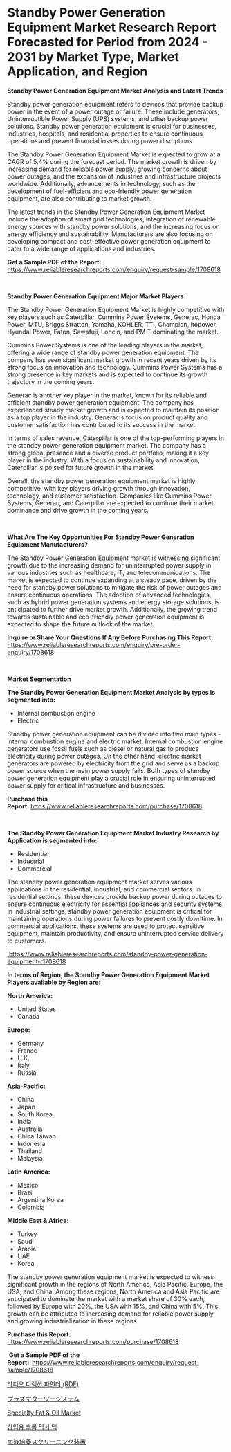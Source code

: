 <p><h1>Standby Power Generation Equipment Market Research Report Forecasted for Period from 2024 -  2031 by Market Type, Market Application, and Region</h1></p><p><strong>Standby Power Generation Equipment Market Analysis and Latest Trends</strong></p>
<p><p>Standby power generation equipment refers to devices that provide backup power in the event of a power outage or failure. These include generators, Uninterruptible Power Supply (UPS) systems, and other backup power solutions. Standby power generation equipment is crucial for businesses, industries, hospitals, and residential properties to ensure continuous operations and prevent financial losses during power disruptions.</p><p>The Standby Power Generation Equipment Market is expected to grow at a CAGR of 5.4% during the forecast period. The market growth is driven by increasing demand for reliable power supply, growing concerns about power outages, and the expansion of industries and infrastructure projects worldwide. Additionally, advancements in technology, such as the development of fuel-efficient and eco-friendly power generation equipment, are also contributing to market growth.</p><p>The latest trends in the Standby Power Generation Equipment Market include the adoption of smart grid technologies, integration of renewable energy sources with standby power solutions, and the increasing focus on energy efficiency and sustainability. Manufacturers are also focusing on developing compact and cost-effective power generation equipment to cater to a wide range of applications and industries.</p></p>
<p><strong>Get a Sample PDF of the Report:&nbsp;</strong> <a href="https://www.reliableresearchreports.com/enquiry/request-sample/1708618">https://www.reliableresearchreports.com/enquiry/request-sample/1708618</a></p>
<p>&nbsp;</p>
<p><strong>Standby Power Generation Equipment Major Market Players</strong></p>
<p><p>The Standby Power Generation Equipment Market is highly competitive with key players such as Caterpillar, Cummins Power Systems, Generac, Honda Power, MTU, Briggs Stratton, Yamaha, KOHLER, TTI, Champion, Itopower, Hyundai Power, Eaton, Sawafuji, Loncin, and PM T dominating the market.</p><p>Cummins Power Systems is one of the leading players in the market, offering a wide range of standby power generation equipment. The company has seen significant market growth in recent years driven by its strong focus on innovation and technology. Cummins Power Systems has a strong presence in key markets and is expected to continue its growth trajectory in the coming years.</p><p>Generac is another key player in the market, known for its reliable and efficient standby power generation equipment. The company has experienced steady market growth and is expected to maintain its position as a top player in the industry. Generac's focus on product quality and customer satisfaction has contributed to its success in the market.</p><p>In terms of sales revenue, Caterpillar is one of the top-performing players in the standby power generation equipment market. The company has a strong global presence and a diverse product portfolio, making it a key player in the industry. With a focus on sustainability and innovation, Caterpillar is poised for future growth in the market.</p><p>Overall, the standby power generation equipment market is highly competitive, with key players driving growth through innovation, technology, and customer satisfaction. Companies like Cummins Power Systems, Generac, and Caterpillar are expected to continue their market dominance and drive growth in the coming years.</p></p>
<p>&nbsp;</p>
<p><strong>What Are The Key Opportunities For Standby Power Generation Equipment Manufacturers?</strong></p>
<p><p>The Standby Power Generation Equipment market is witnessing significant growth due to the increasing demand for uninterrupted power supply in various industries such as healthcare, IT, and telecommunications. The market is expected to continue expanding at a steady pace, driven by the need for standby power solutions to mitigate the risk of power outages and ensure continuous operations. The adoption of advanced technologies, such as hybrid power generation systems and energy storage solutions, is anticipated to further drive market growth. Additionally, the growing trend towards sustainable and eco-friendly power generation equipment is expected to shape the future outlook of the market.</p></p>
<p><strong>Inquire or Share Your Questions If Any Before Purchasing This Report:</strong> <a href="https://www.reliableresearchreports.com/enquiry/pre-order-enquiry/1708618">https://www.reliableresearchreports.com/enquiry/pre-order-enquiry/1708618</a></p>
<p>&nbsp;</p>
<p><strong>Market Segmentation</strong></p>
<p><strong>The Standby Power Generation Equipment Market Analysis by types is segmented into:</strong></p>
<p><ul><li>Internal combustion engine</li><li>Electric</li></ul></p>
<p><p>Standby power generation equipment can be divided into two main types - internal combustion engine and electric market. Internal combustion engine generators use fossil fuels such as diesel or natural gas to produce electricity during power outages. On the other hand, electric market generators are powered by electricity from the grid and serve as a backup power source when the main power supply fails. Both types of standby power generation equipment play a crucial role in ensuring uninterrupted power supply for critical infrastructure and businesses.</p></p>
<p><strong>Purchase this Report:&nbsp;</strong><a href="https://www.reliableresearchreports.com/purchase/1708618">https://www.reliableresearchreports.com/purchase/1708618</a></p>
<p>&nbsp;</p>
<p><strong>The Standby Power Generation Equipment Market Industry Research by Application is segmented into:</strong></p>
<p><ul><li>Residential</li><li>Industrial</li><li>Commercial</li></ul></p>
<p><p>The standby power generation equipment market serves various applications in the residential, industrial, and commercial sectors. In residential settings, these devices provide backup power during outages to ensure continuous electricity for essential appliances and security systems. In industrial settings, standby power generation equipment is critical for maintaining operations during power failures to prevent costly downtime. In commercial applications, these systems are used to protect sensitive equipment, maintain productivity, and ensure uninterrupted service delivery to customers.</p></p>
<p><a href="https://www.reliableresearchreports.com/standby-power-generation-equipment-r1708618">&nbsp;https://www.reliableresearchreports.com/standby-power-generation-equipment-r1708618</a></p>
<p><strong>In terms of Region, the Standby Power Generation Equipment Market Players available by Region are:</strong></p>
<p>
    <p> <strong> North America: </strong>
        <ul>
            <li>United States</li>
            <li>Canada</li>
        </ul>
        </p> 
    <p> <strong> Europe: </strong>
        <ul>
            <li>Germany</li>
            <li>France</li>
            <li>U.K.</li>
            <li>Italy</li>
            <li>Russia</li>
        </ul>
        </p> 
    <p> <strong> Asia-Pacific: </strong>
        <ul>
            <li>China</li>
            <li>Japan</li>
            <li>South Korea</li>
            <li>India</li>
            <li>Australia</li>
            <li>China Taiwan</li>
            <li>Indonesia</li>
            <li>Thailand</li>
            <li>Malaysia</li>
        </ul>
        </p> 
    <p> <strong> Latin America: </strong>
        <ul>
            <li>Mexico</li>
            <li>Brazil</li>
            <li>Argentina Korea</li>
            <li>Colombia</li>
        </ul>
        </p> 
    <p> <strong> Middle East & Africa: </strong>
        <ul>
            <li>Turkey</li>
            <li>Saudi</li>
            <li>Arabia</li>
            <li>UAE</li>
            <li>Korea</li>
        </ul>
    </p>
    </p>
<p><p>The standby power generation equipment market is expected to witness significant growth in the regions of North America, Asia Pacific, Europe, the USA, and China. Among these regions, North America and Asia Pacific are anticipated to dominate the market with a market share of 30% each, followed by Europe with 20%, the USA with 15%, and China with 5%. This growth can be attributed to increasing demand for reliable power supply and growing industrialization in these regions.</p></p>
<p><strong>Purchase this Report: </strong><a href="https://www.reliableresearchreports.com/purchase/1708618">https://www.reliableresearchreports.com/purchase/1708618</a></p>
<p>&nbsp;<strong>Get a Sample PDF of the Report:&nbsp;&nbsp;</strong><a href="https://www.reliableresearchreports.com/enquiry/request-sample/1708618">https://www.reliableresearchreports.com/enquiry/request-sample/1708618</a></p>
<p><strong></strong></p>
<p><p><a href="https://github.com/OwenHamiytll568745/Market-Research-Report-List-2/blob/main/5747978109939.md">라디오 디렉션 파인더 (RDF)</a></p><p><a href="https://github.com/BrionnaBoyle/Market-Research-Report-List-1/blob/main/2997414125531.md">プラズマターワーシステム</a></p><p><a href="https://github.com/NorbertYates/Market-Research-Report-List-5/blob/main/specialty-fat-oil-market.md">Specialty Fat & Oil Market</a></p><p><a href="https://github.com/brendon65677/Market-Research-Report-List-1/blob/main/9726076109940.md">상업용 크롬 믹서 탭</a></p><p><a href="https://github.com/RudyBoyer2017/Market-Research-Report-List-1/blob/main/5387181125530.md">血液培養スクリーニング装置</a></p></p>